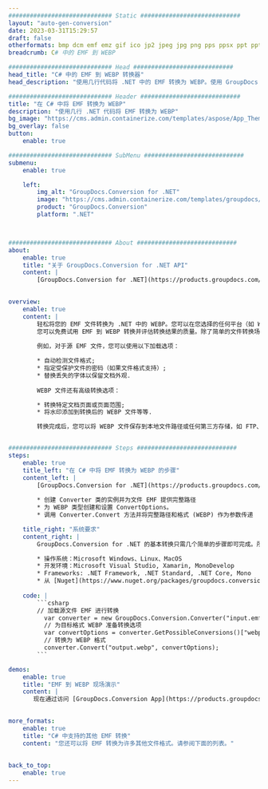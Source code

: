 ```yaml
---
############################# Static ############################
layout: "auto-gen-conversion"
date: 2023-03-31T15:29:57
draft: false
otherformats: bmp dcm emf emz gif ico jp2 jpeg jpg png pps ppsx ppt pptx psb psd svg svgz tga tif tiff webp wmf wmz
breadcrumb: C# 中的 EMF 到 WEBP

############################# Head ############################
head_title: "C# 中的 EMF 到 WEBP 转换器"
head_description: "使用几行代码将 .NET 中的 EMF 转换为 WEBP。使用 GroupDocs 文档转换 API 转换 160 多种文件格式。"

############################# Header ############################
title: "在 C# 中将 EMF 转换为 WEBP"
description: "使用几行 .NET 代码将 EMF 转换为 WEBP"
bg_image: "https://cms.admin.containerize.com/templates/aspose/App_Themes/V3/images/bg/header1.png"
bg_overlay: false
button:
    enable: true

############################# SubMenu ############################
submenu:
    enable: true

    left:
        img_alt: "GroupDocs.Conversion for .NET"
        image: "https://cms.admin.containerize.com/templates/groupdocs/images/product-logos/90x90-noborder/groupdocs-conversion-net.png"
        product: "GroupDocs.Conversion"
        platform: ".NET"



############################# About ############################
about:
    enable: true
    title: "关于 GroupDocs.Conversion for .NET API"
    content: |
        [GroupDocs.Conversion for .NET](https://products.groupdocs.com/conversion/net/)可用于转换Microsoft Word、Excel、PowerPoint、PDF、Visio等格式。 GroupDocs.Conversion 是一个独立的 API，适用于需要高性能的后端和内部系统。它不依赖于任何软件，例如 Microsoft 或 Open Office。
    

overview:
    enable: true
    content: |
        轻松将您的 EMF 文件转换为 .NET 中的 WEBP。您可以在您选择的任何平台（如 Windows、Linux、macOS）中仅使用几行 C# 代码行。
        您可以免费试用 EMF 到 WEBP 转换并评估转换结果的质量。除了简单的文件转换场景，您还可以尝试更高级的选项来加载源 EMF 文件和保存输出 WEBP 结果。 
        
        例如，对于源 EMF 文件，您可以使用以下加载选项：

        * 自动检测文件格式;
        * 指定受保护文件的密码（如果文件格式支持）;
        * 替换丢失的字体以保留文档外观.
        
        WEBP 文件还有高级转换选项：

        * 转换特定文档页面或页面范围;
        * 将水印添加到转换后的 WEBP 文件等等.

        转换完成后，您可以将 WEBP 文件保存到本地文件路径或任何第三方存储，如 FTP、Amazon S3、Google Drive、Dropbox 等。请注意 - 将 EMF 转换为 WEBP 无需安装任何额外的软件 - 如 MS Office、Open Office、Adobe Acrobat Reader 等。


############################# Steps ############################
steps:
    enable: true
    title_left: "在 C# 中将 EMF 转换为 WEBP 的步骤"
    content_left: |
        [GroupDocs.Conversion for .NET](https://products.groupdocs.com/conversion/net/) 使开发人员只需几行代码即可轻松地将 EMF 文件转换为 WEBP。
        
        * 创建 Converter 类的实例并为文件 EMF 提供完整路径
        * 为 WEBP 类型创建和设置 ConvertOptions。
        * 调用 Converter.Convert 方法并将完整路径和格式 (WEBP) 作为参数传递

    title_right: "系统要求"
    content_right: |
        GroupDocs.Conversion for .NET 的基本转换只需几个简单的步骤即可完成。所有主要平台和操作系统都支持我们的 API。在执行以下代码之前，请确保您的系统上安装了以下先决条件。

        * 操作系统：Microsoft Windows、Linux、MacOS
        * 开发环境：Microsoft Visual Studio, Xamarin, MonoDevelop
        * Frameworks: .NET Framework, .NET Standard, .NET Core, Mono
        * 从 [Nuget](https://www.nuget.org/packages/groupdocs.conversion) 获取最新的 GroupDocs.Conversion for .NET
         
    code: |
        ```csharp    
        // 加载源文件 EMF 进行转换
          var converter = new GroupDocs.Conversion.Converter("input.emf");
          // 为目标格式 WEBP 准备转换选项
          var convertOptions = converter.GetPossibleConversions()["webp"].ConvertOptions;
          // 转换为 WEBP 格式
          converter.Convert("output.webp", convertOptions);
        ```

demos:
    enable: true
    title: "EMF 到 WEBP 现场演示"
    content: |
       现在通过访问 [GroupDocs.Conversion App](https://products.groupdocs.app/conversion/family) 网站将 EMF 转换为 WEBP。在线演示具有以下优点
          

more_formats:
    enable: true
    title: "C# 中支持的其他 EMF 转换"
    content: "您还可以将 EMF 转换为许多其他文件格式。请参阅下面的列表。"
       
       
back_to_top:
    enable: true
---
```

